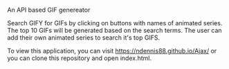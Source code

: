 An API based GIF genereator

Search GIFY for GIFs by clicking on buttons with names of animated series. The top 10 GIFs will be generated based on the search terms. The user can add their own animated series to search it's top GIFS.

To view this application, you can visit https://ndennis88.github.io/Ajax/ or you can clone this repository and open index.html.